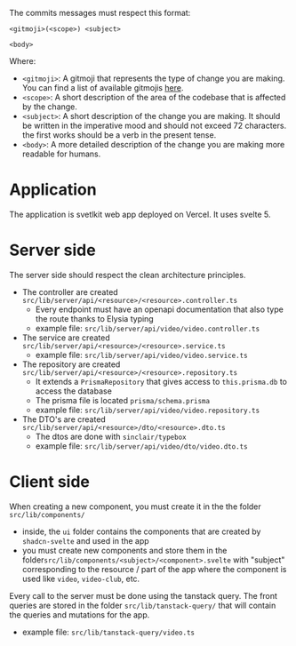 The commits messages must respect this format:

```
<gitmoji>(<scope>) <subject>

<body>
```
Where:
- `<gitmoji>`: A gitmoji that represents the type of change you are making. You can find a list of available gitmojis [here](https://gitmoji.dev/).
- `<scope>`: A short description of the area of the codebase that is affected by the change. 
- `<subject>`: A short description of the change you are making. It should be written in the imperative mood and should not exceed 72 characters. the first works should be a verb in the present tense.
- `<body>`: A more detailed description of the change you are making more readable for humans.

# Application

The application is svetlkit web app deployed on Vercel. It uses svelte 5.

# Server side

The server side should respect the clean architecture principles.
- The controller are created `src/lib/server/api/<resource>/<resource>.controller.ts`
  - Every endpoint must have an openapi documentation that also type the route thanks to Elysia typing
  - example file: `src/lib/server/api/video/video.controller.ts`
- The service are created `src/lib/server/api/<resource>/<resource>.service.ts`
  - example file: `src/lib/server/api/video/video.service.ts`
- The repository are created `src/lib/server/api/<resource>/<resource>.repository.ts`
  - It extends a `PrismaRepository` that gives access to `this.prisma.db` to access the database
  - The prisma file is located `prisma/schema.prisma`
  - example file: `src/lib/server/api/video/video.repository.ts`
- The DTO's are created `src/lib/server/api/<resource>/dto/<resource>.dto.ts`
  - The dtos are done with `sinclair/typebox`
  - example file: `src/lib/server/api/video/dto/video.dto.ts`


# Client side

When creating a new component, you must create it in the the folder `src/lib/components/`
- inside, the `ui` folder contains the components that are created by `shadcn-svelte` and used in the app
- you must create new components and store them in the folder`src/lib/components/<subject>/<component>.svelte` with "subject" corresponding to the resource / part of the app where the component is used like `video`, `video-club`, etc.

Every call to the server must be done using the tanstack query. The front queries are stored in the folder `src/lib/tanstack-query/` that will contain the queries and mutations for the app.
- example file: `src/lib/tanstack-query/video.ts`
